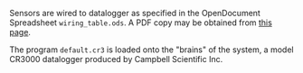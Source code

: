 Sensors are wired to datalogger as specified in the OpenDocument Spreadsheet 
`wiring_table.ods`. A PDF copy may be obtained from 
[this page](https://bitbucket.org/wsular/sampler-rea-denuder/downloads).

The program `default.cr3` is loaded onto the "brains" of the system, a model
CR3000 datalogger produced by Campbell Scientific Inc. 

